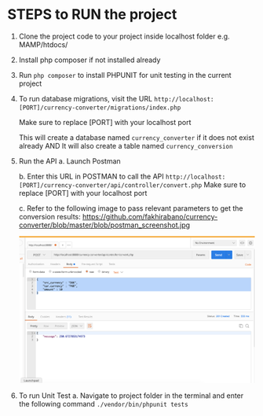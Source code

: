 # STEPS to RUN the project

1. Clone the project code to your project inside localhost folder e.g. MAMP/htdocs/

2. Install php composer if not installed already

3. Run `php composer` to install PHPUNIT for unit testing in the current project

4. To run database migrations,
   visit the URL `http://localhost:[PORT]/currency-converter/migrations/index.php`

   Make sure to replace [PORT] with your localhost port

   This will create a database named `currency_converter` if it does not exist already AND
   It will also create a table named `currency_conversion`

5. Run the API
   a. Launch Postman

   b. Enter this URL in POSTMAN to call the API
   `http://localhost:[PORT]/currency-converter/api/controller/convert.php`
   Make sure to replace [PORT] with your localhost port

   c. Refer to the following image to pass relevant parameters to get the conversion results:
   https://github.com/fakhirabano/currency-converter/blob/master/blob/postman_screenshot.jpg
   
   ![alt text](https://github.com/fakhirabano/currency-converter/blob/master/blob/postman_screenshot.jpg?raw=true)

6. To run Unit Test
   a. Navigate to project folder in the terminal and enter the following command
   `./vendor/bin/phpunit tests`
